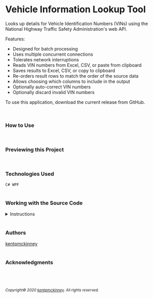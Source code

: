 
# Vehicle Information Lookup Tool

Looks up details for Vehicle Identification Numbers (VINs) using the National Highway Traffic Safety Administration's web API.

Features:
 * Designed for batch processing
 * Uses multiple concurrent connections
 * Tolerates network interruptions
 * Reads VIN numbers from Excel, CSV, or paste from clipboard
 * Saves results to Excel, CSV, or copy to clipboard
 * Re-orders result rows to match the order of the source data
 * Allows choosing which columns to include in the output
 * Optionally auto-correct VIN numbers
 * Optionally discard invalid VIN numbers

To use this application, download the current release from GitHub.


  <br/>

### How to Use


<br/>

### Previewing this Project

<br/>

### Technologies Used

  <code>C#
WPF</code>
  <br/>
  <br/>

### Working with the Source Code

<details>
  <summary>Instructions</summary>

  <br>
  The following are suggestions to help set up a development environment for this project. The actual steps needed may differ slightly depending on the operating system and other factors.

  <br/>
  <br/>

  ### Prerequisites

  The following software must be installed and properly configured on the target machine. 

   * An updated web browser (Internet Explorer may not be compatible)
 * Git (recommended)
 * .NET 7.2 or Higher
 * Visual Studio 2019
 Windows Operating System
  <br/>

  ### Setting up a Development Environment

  The following steps are meant to be a quick way to get the project up and running.

  1. Download a copy of the source code from: https://github.com/kentpmckinney/kpm-vin-lookup-tool or clone using the repository link: https://github.com/kentpmckinney/kpm-vin-lookup-tool.git
1. Navigate to the folder location of the source files
1. Run the command <code>dotnet build</code>
1. Run the command <code>dotnet run</code>
  <br/>

  ### Deployment

  TODO

</details>

<br/>

### Authors

[kentpmckinney](https://github.com/kentpmckinney)
<br/>
<br/>

### Acknowledgments

<sub><!--acknowledgements--></sub>
<br/>
<br/>

###### <sub>Copyright&copy; 2020 [kentpmckinney](https://github.com/kentpmckinney). All rights reserved.</sub>